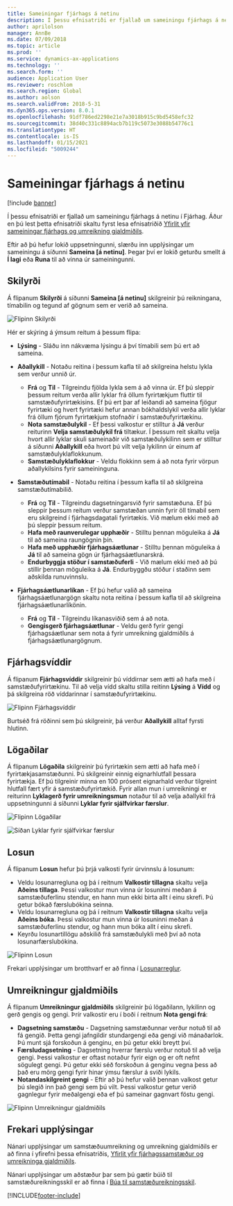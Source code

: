 ```yaml
---
title: Sameiningar fjárhags á netinu
description: Í þessu efnisatriði er fjallað um sameiningu fjárhags á netinu í Fjárhag.
author: aprilolson
manager: AnnBe
ms.date: 07/09/2018
ms.topic: article
ms.prod: ''
ms.service: dynamics-ax-applications
ms.technology: ''
ms.search.form: ''
audience: Application User
ms.reviewer: roschlom
ms.search.region: Global
ms.author: aolson
ms.search.validFrom: 2018-5-31
ms.dyn365.ops.version: 8.0.1
ms.openlocfilehash: 91df786ed2298e21e7a3018b915c9bd5458efc32
ms.sourcegitcommit: 38d40c331c8894acb7b119c5073e3088b54776c1
ms.translationtype: HT
ms.contentlocale: is-IS
ms.lasthandoff: 01/15/2021
ms.locfileid: "5009244"
---
```

# <a name="online-financial-consolidations"></a>Sameiningar fjárhags á netinu

[!include [banner](../includes/banner.md)]

Í þessu efnisatriði er fjallað um sameiningu fjárhags á netinu í Fjárhag. Áður en þú lest þetta efnisatriði skaltu fyrst lesa efnisatriðið [Yfirlit yfir sameiningar fjárhags og umreikning gjaldmiðils](financial-consolidations-currency-translation.md).

Eftir að þú hefur lokið uppsetningunni, slærðu inn upplýsingar um sameiningu á síðunni **Sameina [á netinu]**. Þegar því er lokið geturðu smellt á **Í lagi** eða **Runa** til að vinna úr sameiningunni.

## <a name="criteria"></a>Skilyrði
Á flipanum **Skilyrði** á síðunni **Sameina [á netinu]** skilgreinir þú reikningana, tímabilin og tegund af gögnum sem er verið að sameina.

![Flipinn Skilyrði](./media/criteria-consolidate-online.png "Flipinn Skilyrði")

Hér er skýring á ýmsum reitum á þessum flipa:

- **Lýsing** - Sláðu inn nákvæma lýsingu á því tímabili sem þú ert að sameina.
- **Aðallykill** - Notaðu reitina í þessum kafla til að skilgreina helstu lykla sem verður unnið úr.

    - **Frá** og **Til** - Tilgreindu fjölda lykla sem á að vinna úr. Ef þú sleppir þessum reitum verða allir lyklar frá öllum fyrirtækjum fluttir til samstæðufyrirtækisins. Ef þú ert þar af leiðandi að sameina fjögur fyrirtæki og hvert fyrirtæki hefur annan bókhaldslykil verða allir lyklar frá öllum fjórum fyrirtækjum stofnaðir í samstæðufyrirtækinu.
    - **Nota samstæðulykil** - Ef þessi valkostur er stilltur á **Já** verður reiturinn **Velja samstæðulykil frá** tiltækur. Í þessum reit skaltu velja hvort allir lyklar skuli sameinaðir við samstæðulykilinn sem er stilltur á síðunni **Aðallykill** eða hvort þú vilt velja lykilinn úr einum af samstæðulyklaflokkunum.
    - **Samstæðulyklaflokkur** - Veldu flokkinn sem á að nota fyrir vörpun aðallykilsins fyrir sameininguna.

- **Samstæðutímabil** - Notaðu reitina í þessum kafla til að skilgreina samstæðutímabilið.

    - **Frá** og **Til** - Tilgreindu dagsetningarsvið fyrir samstæðuna. Ef þú sleppir þessum reitum verður samstæðan unnin fyrir öll tímabil sem eru skilgreind í fjárhagsdagatali fyrirtækis. Við mælum ekki með að þú sleppir þessum reitum.
    - **Hafa með raunverulegar upphæðir** - Stilltu þennan möguleika á **Já** til að sameina raungögnin þín.
    - **Hafa með upphæðir fjárhagsáætlunar** - Stilltu þennan möguleika á **Já** til að sameina gögn úr fjárhagsáætlunarskrá.
    - **Endurbyggja stöður í samstæðuferli** - Við mælum ekki með að þú stillir þennan möguleika á **Já**. Endurbyggðu stöður í staðinn sem aðskilda runuvinnslu.

- **Fjárhagsáætlunarlíkan** - Ef þú hefur valið að sameina fjárhagsáætlunargögn skaltu nota reitina í þessum kafla til að skilgreina fjárhagsáætlunarlíkönin.

    - **Frá** og **Til** - Tilgreindu líkanasviðið sem á að nota.
    - **Gengisgerð fjárhagsáætlunar** - Veldu gerð fyrir gengi fjárhagsáætlunar sem nota á fyrir umreikning gjaldmiðils á fjárhagsáætlunargögnum.

## <a name="financial-dimensions"></a>Fjárhagsvíddir
Á flipanum **Fjárhagsvíddir** skilgreinir þú víddirnar sem ætti að hafa með í samstæðufyrirtækinu. Til að velja vídd skaltu stilla reitinn **Lýsing** á **Vídd** og þá skilgreina röð víddarinnar í samstæðufyrirtækinu.

![Flipinn Fjárhagsvíddir](./media/financial-dimensions-cons.png "Flipinn Fjárhagsvíddir")

Burtséð frá röðinni sem þú skilgreinir, þá verður **Aðallykill** alltaf fyrsti hlutinn.

## <a name="legal-entities"></a>Lögaðilar
Á flipanum **Lögaðila** skilgreinir þú fyrirtækin sem ætti að hafa með í fyrirtækjasamstæðunni. Þú skilgreinir einnig eignarhlutfall þessara fyrirtækja. Ef þú tilgreinir minna en 100 prósent eignarhald verður tilgreint hlutfall fært yfir á samstæðufyrirtækið. Fyrir allan mun í umreikningi er reiturinn **Lyklagerð fyrir umreikningsmun** notaður til að velja aðallykil frá uppsetningunni á síðunni **Lyklar fyrir sjálfvirkar færslur**.

![Flipinn Lögaðilar](./media/legal-entities-cons.png "Flipinn Lögaðilar")

![Síðan Lyklar fyrir sjálfvirkar færslur](./media/accounts-for-automatic-cons.png "Síðan Lyklar fyrir sjálfvirkar færslur")

## <a name="elimination"></a>Losun
Á flipanum **Losun** hefur þú þrjá valkosti fyrir úrvinnslu á losunum:

- Veldu losunarregluna og þá í reitnum **Valkostir tillagna** skaltu velja **Aðeins tillaga**. Þessi valkostur mun vinna úr losuninni meðan á samstæðuferlinu stendur, en hann mun ekki birta allt í einu skrefi. Þú getur bókað færslubókina seinna.
- Veldu losunarregluna og þá í reitnum **Valkostir tillagna** skaltu velja **Aðeins bóka**. Þessi valkostur mun vinna úr losuninni meðan á samstæðuferlinu stendur, og hann mun bóka allt í einu skrefi.
- Keyrðu losunartillögu aðskilið frá samstæðulykli með því að nota losunarfærslubókina.

![Flipinn Losun](./media/elimination-cons-onl.png "Flipinn Losun")

Frekari upplýsingar um brotthvarf er að finna í [Losunarreglur](./elimination-rules.md).

## <a name="currency-translation"></a>Umreikningur gjaldmiðils
Á flipanum **Umreikningur gjaldmiðils** skilgreinir þú lögaðilann, lykilinn og gerð gengis og gengi. Þrír valkostir eru í boði í reitnum **Nota gengi frá**:

- **Dagsetning samstæðu** - Dagsetning samstæðunnar verður notuð til að fá gengið. Þetta gengi jafngildir stundargengi eða gengi við mánaðarlok. Þú munt sjá forskoðun á genginu, en þú getur ekki breytt því.
- **Færsludagsetning** - Dagsetning hverrar færslu verður notuð til að velja gengi. Þessi valkostur er oftast notaður fyrir eign og er oft nefnt sögulegt gengi. Þú getur ekki séð forskoðun á genginu vegna þess að það eru mörg gengi fyrir hinar ýmsu færslur á sviði lykils.
- **Notandaskilgreint gengi** - Eftir að þú hefur valið þennan valkost getur þú slegið inn það gengi sem þú vilt. Þessi valkostur getur verið gagnlegur fyrir meðalgengi eða ef þú sameinar gagnvart föstu gengi.

![Flipinn Umreikningur gjaldmiðils](./media/currency-translation-cons-online.png "Flipinn Umreikningur gjaldmiðils")

## <a name="additional-resources"></a>Frekari upplýsingar

Nánari upplýsingar um samstæðuumreikning og umreikning gjaldmiðils er að finna í yfirefni þessa efnisatriðis, [Yfirlit yfir fjárhagssamstæður og umreikninga gjaldmiðils](./financial-consolidations-currency-translation.md).

Nánari upplýsingar um aðstæður þar sem þú gætir búið til samstæðureikningsskil er að finna í [Búa til samstæðureikningsskil](./generating-consolidated-financial-statements.md).


[!INCLUDE[footer-include](../../includes/footer-banner.md)]